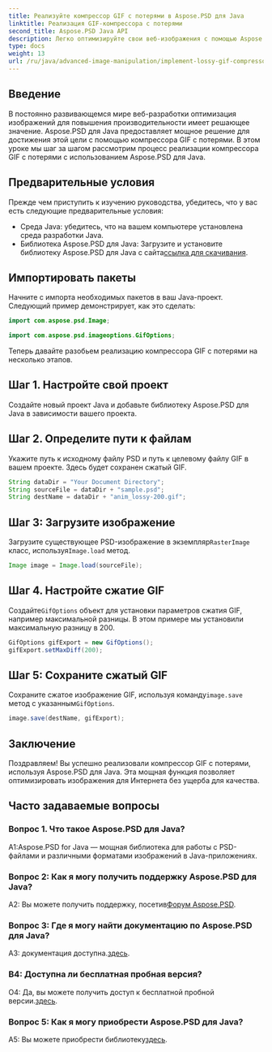```yaml
---
title: Реализуйте компрессор GIF с потерями в Aspose.PSD для Java
linktitle: Реализация GIF-компрессора с потерями
second_title: Aspose.PSD Java API
description: Легко оптимизируйте свои веб-изображения с помощью Aspose.PSD для Java-компрессора GIF с потерями. Следуйте нашему пошаговому руководству для эффективного внедрения.
type: docs
weight: 13
url: /ru/java/advanced-image-manipulation/implement-lossy-gif-compressor/
---
```

## Введение

В постоянно развивающемся мире веб-разработки оптимизация изображений для повышения производительности имеет решающее значение. Aspose.PSD для Java предоставляет мощное решение для достижения этой цели с помощью компрессора GIF с потерями. В этом уроке мы шаг за шагом рассмотрим процесс реализации компрессора GIF с потерями с использованием Aspose.PSD для Java.

## Предварительные условия

Прежде чем приступить к изучению руководства, убедитесь, что у вас есть следующие предварительные условия:

- Среда Java: убедитесь, что на вашем компьютере установлена среда разработки Java.
-  Библиотека Aspose.PSD для Java: Загрузите и установите библиотеку Aspose.PSD для Java с сайта[ссылка для скачивания](https://releases.aspose.com/psd/java/).

## Импортировать пакеты

Начните с импорта необходимых пакетов в ваш Java-проект. Следующий пример демонстрирует, как это сделать:

```java
import com.aspose.psd.Image;

import com.aspose.psd.imageoptions.GifOptions;
```

Теперь давайте разобьем реализацию компрессора GIF с потерями на несколько этапов.

## Шаг 1. Настройте свой проект

Создайте новый проект Java и добавьте библиотеку Aspose.PSD для Java в зависимости вашего проекта.

## Шаг 2. Определите пути к файлам

Укажите путь к исходному файлу PSD и путь к целевому файлу GIF в вашем проекте. Здесь будет сохранен сжатый GIF.

```java
String dataDir = "Your Document Directory";
String sourceFile = dataDir + "sample.psd";
String destName = dataDir + "anim_lossy-200.gif";
```

## Шаг 3: Загрузите изображение

 Загрузите существующее PSD-изображение в экземпляр`RasterImage` класс, используя`Image.load` метод.

```java
Image image = Image.load(sourceFile);
```

## Шаг 4. Настройте сжатие GIF

 Создайте`GifOptions` объект для установки параметров сжатия GIF, например максимальной разницы. В этом примере мы установили максимальную разницу в 200.

```java
GifOptions gifExport = new GifOptions();
gifExport.setMaxDiff(200);
```

## Шаг 5: Сохраните сжатый GIF

 Сохраните сжатое изображение GIF, используя команду`image.save` метод с указанным`GifOptions`.

```java
image.save(destName, gifExport);
```

## Заключение

Поздравляем! Вы успешно реализовали компрессор GIF с потерями, используя Aspose.PSD для Java. Эта мощная функция позволяет оптимизировать изображения для Интернета без ущерба для качества.

## Часто задаваемые вопросы

### Вопрос 1. Что такое Aspose.PSD для Java?

A1:Aspose.PSD for Java — мощная библиотека для работы с PSD-файлами и различными форматами изображений в Java-приложениях.

### Вопрос 2: Как я могу получить поддержку Aspose.PSD для Java?

 A2: Вы можете получить поддержку, посетив[Форум Aspose.PSD](https://forum.aspose.com/c/psd/34).

### Вопрос 3: Где я могу найти документацию по Aspose.PSD для Java?

A3: документация доступна.[здесь](https://reference.aspose.com/psd/java/).

### В4: Доступна ли бесплатная пробная версия?

 О4: Да, вы можете получить доступ к бесплатной пробной версии.[здесь](https://releases.aspose.com/).

### Вопрос 5: Как я могу приобрести Aspose.PSD для Java?

 A5: Вы можете приобрести библиотеку[здесь](https://purchase.aspose.com/buy).